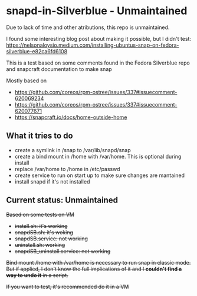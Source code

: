 # snapd-in-Silverblue - Unmaintained

Due to lack of time and other atributions, this repo is unmaintained.

I found some interesting blog post about making it possible, but I didn't test:
https://nelsonaloysio.medium.com/installing-ubuntus-snap-on-fedora-silverblue-e82ca6fd6108

This is a test based on some comments found in the Fedora Silverblue repo and snapcraft documentation to make snap

Mostly based on 
- https://github.com/coreos/rpm-ostree/issues/337#issuecomment-620069234
- https://github.com/coreos/rpm-ostree/issues/337#issuecomment-620077671
- https://snapcraft.io/docs/home-outside-home


## What it tries to do
- create a symlink in /snap to /var/lib/snapd/snap
- create a bind mount in /home with /var/home. This is optional during install
- replace /var/home to /home in /etc/passwd
- create service to run on start up to make sure changes are mantained
- install snapd if it's not installed

## Current status: Unmaintained
~~Based on some tests on VM~~
- ~~install.sh: it's working~~
- ~~snapdSB.sh: it's woking~~
- ~~snapdSB.service: not working~~
- ~~uninstall.sh: working~~
- ~~snapdSB_uninstall.service: not working~~

~~Bind mount /home with /var/home is necessary to run snap in classic mode.  
But if applied, I don't know the full implications of it and 
I **couldn't find a way to undo it** in a script.~~

~~If you want to test, it's recommended do it in a VM~~

